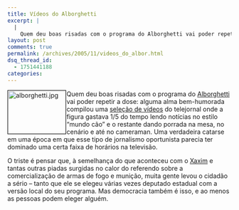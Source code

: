 ```yaml
---
title: Vídeos do Alborghetti
excerpt: |
  |
    Quem deu boas risadas com o programa do Alborghetti vai poder repetir a dose: alguma alma bem-humorada compilou uma seleção de vídeos do telejornal onde a figura gastava 1/5 do tempo lendo notícias no estilo "mundo cão" e o restante...
layout: post
comments: true
permalink: /archives/2005/11/videos_do_albor.html
dsq_thread_id:
  - 1751441188
categories:
---
```

<img title="alborghetti.jpg" src="//chester.me/archives/img/alborghetti.jpg" width="130" height="97" align="left" border="1" style="margin-right:1px" />Quem deu boas risadas com o programa do [Alborghetti][1] vai poder repetir a dose: alguma alma bem-humorada compilou uma [seleção de vídeos][2] do telejornal onde a figura gastava 1/5 do tempo lendo notícias no estilo &#8220;mundo cão&#8221; e o restante dando porrada na mesa, no cenário e até no cameraman. Uma verdadeira catarse em uma época em que esse tipo de jornalismo oportunista parecia ter dominado uma certa faixa de horários na televisão.

O triste é pensar que, à semelhança do que aconteceu com o [Xaxim][3] e tantas outras piadas surgidas no calor do referendo sobre a comercialização de armas de fogo e munição, muita gente levou o cidadão a sério &#8211; tanto que ele se elegeu várias vezes deputado estadual com a versão local do seu programa. Mas democracia também é isso, e ao menos as pessoas podem eleger alguém.

 [1]: http://pt.wikipedia.org/wiki/Luiz_Carlos_Alborghetti
 [2]: http://www.youtube.com/profile_videos.php?user=dalborgha
 [3]: http://www.cocadaboa.com/arquivos/008637.php
